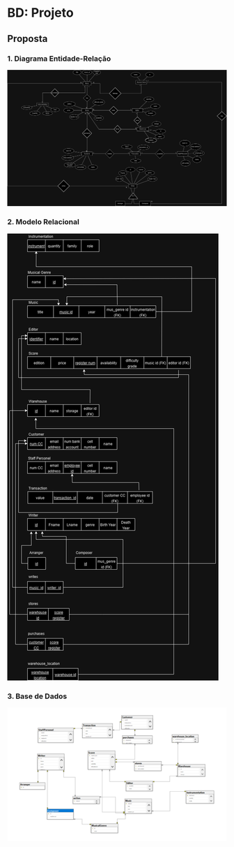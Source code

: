 # BD: Projeto

## ​Proposta

### 1. Diagrama Entidade-Relação

![DER diagram](DER.png "AnImage")

### 2. Modelo Relacional

![modelo relacional diagram](ER.png "AnImage")

### 3. Base de Dados

![dataBase diagram](BD.png "AnImage")